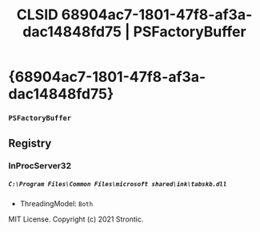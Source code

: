 ﻿---
title: "CLSID 68904ac7-1801-47f8-af3a-dac14848fd75 | PSFactoryBuffer"
excerpt: What is COM-Object CLSID 68904ac7-1801-47f8-af3a-dac14848fd75?
---

# {68904ac7-1801-47f8-af3a-dac14848fd75}

### `PSFactoryBuffer`

## Registry


### InProcServer32

##### `C:\Program Files\Common Files\microsoft shared\ink\tabskb.dll`
* ThreadingModel: `Both`

MIT License. Copyright (c) 2021 Strontic.


